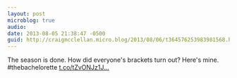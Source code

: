 ```yaml
---
layout: post
microblog: true
audio: 
date: 2013-08-05 21:38:47 -0500
guid: http://craigmcclellan.micro.blog/2013/08/06/t364576253983981568.html
---
```

The season is done. How did everyone's brackets turn out? Here's mine. #thebachelorette [t.co/tZvONJz1J...](https://t.co/tZvONJz1Jn)
